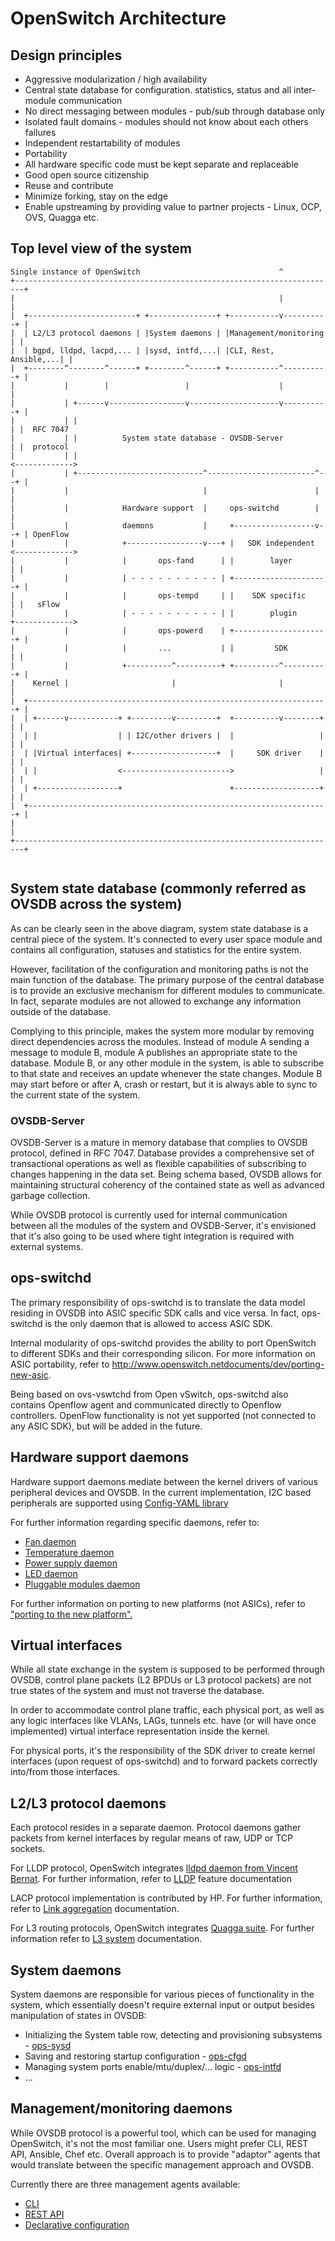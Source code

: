 OpenSwitch Architecture
======================

Design principles
------------------
* Aggressive modularization / high availability
 * Central state database for configuration. statistics, status and all inter-module communication
 * No direct messaging between modules - pub/sub through database only
 * Isolated fault domains - modules should not know about each others failures
 * Independent restartability of modules
* Portability
 * All hardware specific code must be kept separate and replaceable
* Good open source citizenship
 * Reuse and contribute
 * Minimize forking, stay on the edge
 * Enable upstreaming by providing value to partner projects - Linux, OCP, OVS, Quagga etc.

Top level view of the system
----------------------------

```ditaa
Single instance of OpenSwitch                               ^
+------------------------------------------------------------------------+
|                                                           |            |
|  +------------------------+ +---------------+ +-----------v----------+ |
|  | L2/L3 protocol daemons | |System daemons | |Management/monitoring | |
|  | bgpd, lldpd, lacpd,... | |sysd, intfd,...| |CLI, Rest, Ansible,...| |
|  +--------^--------^------+ +--------^------+ +-----------^----------+ |
|           |        |                 |                    |            |
|           | +------v-----------------v--------------------v----------+ |
|           | |                                                        | |  RFC 7047
|           | |          System state database - OVSDB-Server          | |  protocol
|           | |                                                        <------------->
|           | +----------------------------^------------------------^--+ |
|           |                              |                        |    |
|           |            Hardware support  |     ops-switchd        |    |
|           |            daemons           |     +------------------v--+ | OpenFlow
|           |            +-----------------v---+ |   SDK independent   <------------->
|           |            |       ops-fand      | |        layer        | |
|           |            | - - - - - - - - - - | +---------------------+ |
|           |            |       ops-tempd     | |    SDK specific     | |   sFlow
|           |            | - - - - - - - - - - | |        plugin       +------------->
|           |            |       ops-powerd    | +---------------------+ |
|           |            |       ...           | |         SDK         | |
|           |            +----------^----------+ +----------^----------+ |
|    Kernel |                       |                       |            |
|  +-------------------------------------------------------------------+ |
|  | +------v-----------+ +---------v---------+  +----------v--------+ | |
|  | |                  | | I2C/other drivers |  |                   | | |
|  | |Virtual interfaces| +-------------------+  |     SDK driver    | | |
|  | |                  <------------------------>                   | | |
|  | +------------------+                        +-------------------+ | |
|  +-------------------------------------------------------------------+ |
|                                                                        |
+------------------------------------------------------------------------+


```
System state database (commonly referred as OVSDB across the system)
--------------------------------------------------------------------
As can be clearly seen in the above diagram, system state database is a central piece of the system.
It's connected to every user space module and contains all configuration, statuses and statistics for the entire system.

However, facilitation of the configuration and monitoring paths is not the main function of the database. The primary purpose of the central database is to provide an exclusive mechanism for different modules to communicate. In fact, separate modules are not allowed to exchange any information outside of the database.

Complying to this principle, makes the system more modular by removing direct dependencies across the modules. Instead of module A sending a message to module B, module A publishes an appropriate state to the database. Module B, or any other module in the system, is able to subscribe to that state and receives an update whenever the state changes. Module B may start before or after A, crash or restart, but it is always able to sync to the current state of the system.

### OVSDB-Server ###
OVSDB-Server is a mature in memory database that complies to OVSDB protocol, defined in RFC 7047. Database provides a comprehensive set of transactional operations as well as flexible capabilities of subscribing to changes happening in the data set. Being schema based, OVSDB allows for maintaining structural coherency of the contained state as well as advanced garbage collection.

While OVSDB protocol is currently used for internal communication between all the modules of the system and OVSDB-Server, it's envisioned that it's also going to be used where tight integration is required with external systems.

ops-switchd
-----------
The primary responsibility of ops-switchd is to translate the data model residing in OVSDB into ASIC specific SDK calls and vice versa.
In fact, ops-switchd is the only daemon that is allowed to access ASIC SDK.

Internal modularity of ops-switchd provides the ability to port OpenSwitch to different SDKs and their corresponding silicon. For more information on ASIC portability, refer to http://www.openswitch.netdocuments/dev/porting-new-asic.

Being based on ovs-vswtchd from Open vSwitch, ops-switchd also contains Openflow agent and communicated directly to Openflow controllers. OpenFlow functionality is not yet supported (not connected to any ASIC SDK), but will be added in the future.

Hardware support daemons
------------------------
Hardware support daemons mediate between the kernel drivers of various peripheral devices and OVSDB. In the current implementation, I2C based peripherals are supported using [Config-YAML library](http://www.openswitch.netdocuments/dev/ops-config-yaml)

For further information regarding specific daemons, refer to:
* [Fan daemon](/documents/dev/ops-fand/design)
* [Temperature daemon](/documents/dev/ops-tempd/design)
* [Power supply daemon](/documents/dev/ops-powerd/design)
* [LED daemon](/documents/dev/ops-ledd/design)
* [Pluggable modules daemon](/documents/dev/ops-pmd/design)

For further information on porting to new platforms (not ASICs), refer to ["porting to the new platform".](http://www.openswitch.netdocuments/dev/ops/porting-new-platform)

Virtual interfaces
------------------
While all state exchange in the system is supposed to be performed through OVSDB, control plane packets (L2 BPDUs or L3 protocol packets) are not true states of the system and must not traverse the database.

In order to accommodate control plane traffic, each physical port, as well as any logic interfaces like VLANs, LAGs, tunnels etc. have (or will have once implemented) virtual interface representation inside the kernel.

For physical ports, it's the responsibility of the SDK driver to create kernel interfaces (upon request of ops-switchd) and to forward packets correctly into/from those interfaces.

L2/L3 protocol daemons
----------------------
Each protocol resides in a separate daemon.
Protocol daemons gather packets from kernel interfaces by regular means of raw, UDP or TCP sockets.

For LLDP protocol, OpenSwitch integrates [lldpd daemon from Vincent Bernat](https://github.com/vincentbernat/lldpd). For further information, refer to [LLDP](http://www.openswitch.netdocuments/dev/ops/lldp) feature documentation

LACP protocol implementation is contributed by HP. For further information, refer to [Link aggregation](http://www.openswitch.netdocuments/dev/lag) documentation.

For L3 routing protocols, OpenSwitch integrates [Quagga suite](https://github.com/opensourcerouting/quagga). For further information refer to [L3 system](http://www.openswitch.netdocuments/dev/ops/l3) documentation.

System daemons
--------------
System daemons are responsible for various pieces of functionality in the system, which essentially doesn't require external input or output besides manipulation of states in OVSDB:
* Initializing the System table row, detecting and provisioning subsystems - [ops-sysd](/documents/dev/ops-sysd/design)
* Saving and restoring startup configuration - [ops-cfgd](/documents/dev/ops-cfgd/design)
* Managing system ports enable/mtu/duplex/... logic - [ops-intfd](/documents/dev/ops-intfd/design)
* ...


Management/monitoring daemons
-----------------------------
While OVSDB protocol is a powerful tool, which can be used for managing OpenSwitch, it's not the most familiar one. Users might prefer CLI, REST API, Ansible, Chef etc.
Overall approach is to provide "adaptor" agents that would translate between the specific management approach and OVSDB.

Currently there are three management agents available:
* [CLI](/documents/dev/ops-cli/design)
* [REST API](/documents/dev/ops-restd/design)
* [Declarative configuration](/documents/dev/ops-restd/design)
